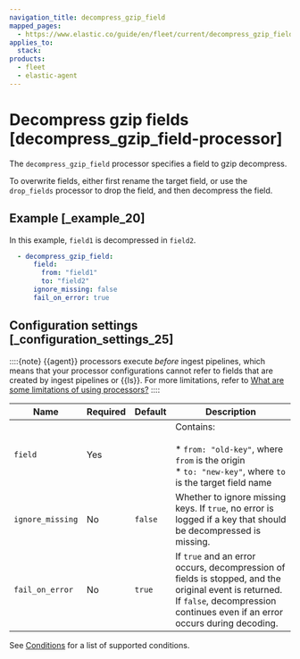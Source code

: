 ```yaml
---
navigation_title: decompress_gzip_field
mapped_pages:
  - https://www.elastic.co/guide/en/fleet/current/decompress_gzip_field-processor.html
applies_to:
  stack:
products:
  - fleet
  - elastic-agent
---
```


# Decompress gzip fields [decompress_gzip_field-processor]


The `decompress_gzip_field` processor specifies a field to gzip decompress.

To overwrite fields, either first rename the target field, or use the `drop_fields` processor to drop the field, and then decompress the field.


## Example [_example_20]

In this example, `field1` is decompressed in `field2`.

```yaml
  - decompress_gzip_field:
      field:
        from: "field1"
        to: "field2"
      ignore_missing: false
      fail_on_error: true
```


## Configuration settings [_configuration_settings_25]

::::{note}
{{agent}} processors execute *before* ingest pipelines, which means that your processor configurations cannot refer to fields that are created by ingest pipelines or {{ls}}. For more limitations, refer to [What are some limitations of using processors?](/reference/fleet/agent-processors.md#limitations)
::::


| Name | Required | Default | Description |
| --- | --- | --- | --- |
| `field` | Yes |  | Contains:<br><br>* `from: "old-key"`, where `from` is the origin<br>* `to: "new-key"`, where `to` is the target field name<br> |
| `ignore_missing` | No | `false` | Whether to ignore missing keys. If `true`, no error is logged if a key that should be decompressed is missing. |
| `fail_on_error` | No | `true` | If `true` and an error occurs, decompression of fields is stopped, and the original event is returned. If `false`, decompression continues even if an error occurs during decoding. |

See [Conditions](/reference/fleet/dynamic-input-configuration.md#conditions) for a list of supported conditions.

